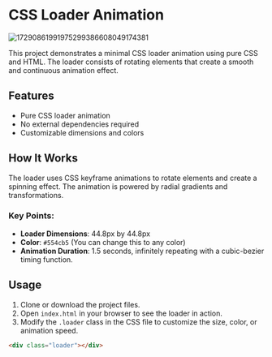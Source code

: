 # CSS Loader Animation

![17290861991975299386608049174381](https://github.com/user-attachments/assets/e35d6d39-6c26-4482-9b0f-0ae2d02c5587)


This project demonstrates a minimal CSS loader animation using pure CSS and HTML. The loader consists of rotating elements that create a smooth and continuous animation effect.

## Features

- Pure CSS loader animation
- No external dependencies required
- Customizable dimensions and colors

## How It Works

The loader uses CSS keyframe animations to rotate elements and create a spinning effect. The animation is powered by radial gradients and transformations.

### Key Points:

- **Loader Dimensions**: 44.8px by 44.8px
- **Color**: `#554cb5` (You can change this to any color)
- **Animation Duration**: 1.5 seconds, infinitely repeating with a cubic-bezier timing function.

## Usage

1. Clone or download the project files.
2. Open `index.html` in your browser to see the loader in action.
3. Modify the `.loader` class in the CSS file to customize the size, color, or animation speed.

```html
<div class="loader"></div>








